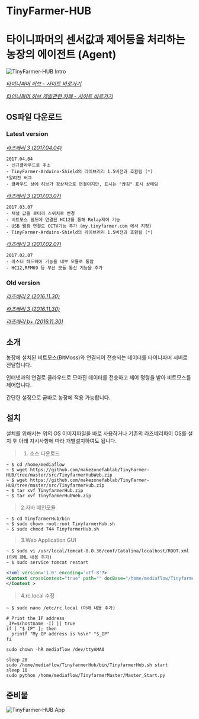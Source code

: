 # TinyFarmer-HUB
타이니파머의 센서값과 제어등을 처리하는 농장의 에이전트 (Agent)
==========================

![TinyFarmer-HUB Intro](https://github.com/makezonefablab/TinyFarmer-HUB/blob/master/img/tinyFarmerHub.png)  

[*타이니파머 허브 - 사이트 바로가기*](http://106.240.234.10/mediafarmHome/?page_id=14724)

[*타이니파머 허브 개발관련 카페 - 사이트 바로가기*](http://cafe.naver.com/makezone#)

OS파일 다운로드
--------------

### Latest version 
[*라즈베리 3 (2017.04.04)*](http://my.tinyfarmer.com/tinyfarmer/atth/)
```
2017.04.04 
- 신규클라우드로 주소 
- TinyFarmer-Arduino-Shield의 라이브러리 1.5버전과 호환됨 (*)
*알려진 버그
- 클라우드 상에 허브가 정상적으로 연결이지만, 표시는 "끊김" 표시 상태임
```

[*라즈베리 3 (2017.03.07)*](http://my.tinyfarmer.com/tinyfarmer/atth/2017-03-07-raspbian-jessie-Raspberry3_tinyfarmerHUB_8G.img)
```
2017.03.07 
- 채널 값을 로터리 스위치로 변경 
- 비트모스 쉴드에 연결된 HC12를 통해 Relay제어 기능
- USB 웹캠 연결로 CCTV기능 추가 (my.tinyfarmer.com 에서 지정)
- TinyFarmer-Arduino-Shield의 라이브러리 1.5버전과 호환됨 (*)
```

[*라즈베리 3 (2017.02.07)*](http://my.tinyfarmer.com/tinyfarmer/atth/2017-02-07-raspbian-jessie-Raspberry3_tinyfarmerHUB_8G.img)
```
2017.02.07 
- 마스터 하드웨어 기능을 내부 모듈로 통합 
- HC12,RFM69 등 무선 모듈 통신 기능을 추가 
```


### Old version 

[*라즈베리 2 (2016.11.30)*](http://my.tinyfarmer.com/tinyfarmer/atth/TinyFarmer-Hub-Raspberry2.img)

[*라즈베리 3 (2016.11.30)*](http://my.tinyfarmer.com/tinyfarmer/atth/TinyFarmer-Hub-Raspberry3.img)

[*라즈베리 b+ (2016.11.30)*](http://my.tinyfarmer.com/tinyfarmer/atth/TinyFarmer-Hub-Raspberryb.img)


소개
--------------
농장에 설치된 비트모스(BitMoss)와 연결되어 전송되는 데이터를 타이니파머 서버로 전달합니다.

인터넷과의 연결로 클라우드로 모아진 데이터를 전송하고 제어 명령을 받아 비트모스를 제어합니다.

간단한 설정으로 곧바로 농장에 적용 가능합니다.



설치 
--------------
설치를 위해서는 위의 OS 이미지파일을 바로 사용하거나 기존의 라즈베리파이 OS를 설치 후 아래 지시사항에 따라 개별설치하여도 됩니다.

> 1. 소스 다운로드 
```
~ $ cd /home/mediaflow
~ $ wget https://github.com/makezonefablab/TinyFarmer-HUB/tree/master/src/TinyfarmerHubWeb.zip
~ $ wget https://github.com/makezonefablab/TinyFarmer-HUB/tree/master/src/TinyfarmerHub.zip
~ $ tar xvf TinyfarmerHub.zip
~ $ tar xvf TinyfarmerHubWeb.zip
```
> 2.자바 메인모듈 
```
~ $ cd TinyfarmerHub/bin
~ $ sudo chown root:root TinyfarmerHub.sh
~ $ sudo chmod 744 TinyfarmerHub.sh
```
> 3.Web Application GUI 
```
~ $ sudo vi /usr/local/tomcat-8.0.36/conf/Catalina/localhost/ROOT.xml    (아래 XML 내용 추가)
~ $ sudo service tomcat restart
```


~~~ xml
<?xml version='1.0' encoding='utf-8'?>
<Context crossContext="true" path="" docBase="/home/mediaflow/TinyfarmerHubWeb" >
</Context >
~~~

> 4.rc.local 수정  
```
~ $ sudo nano /etc/rc.local (아래 내용 추가)
```

~~~
# Print the IP address
_IP=$(hostname -I) || true
if [ "$_IP" ]; then
  printf "My IP address is %s\n" "$_IP"
fi

sudo chown -hR mediaflow /dev/ttyAMA0

sleep 20 
sudo /home/mediaflow/TinyfarmerHub/bin/TinyfarmerHub.sh start
sleep 10
sudo python /home/mediaflow/TinyfarmerMaster/Master_Start.py

~~~


준비물
--------------

![TinyFarmer-HUB App](https://github.com/makezonefablab/TinyFarmer-HUB/blob/master/img/rasp.jpg) 






